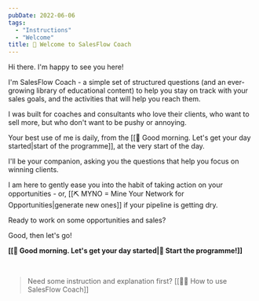 ```yaml
---
pubDate: 2022-06-06
tags:
  - "Instructions"
  - "Welcome"
title: 👋 Welcome to SalesFlow Coach
---
```


Hi there. I'm happy to see you here!

I'm SalesFlow Coach - a simple set of structured questions (and an ever-growing library of educational content) to help you stay on track with your sales goals, and the activities that will help you reach them.

I was built for coaches and consultants who love their clients, who want to sell more, but who don't want to be pushy or annoying.

Your best use of me is daily, from the [[🌅 Good morning. Let's get your day started|start of the programme]], at the very start of the day.

I'll be your companion, asking you the questions that help you focus on winning clients.

I am here to gently ease you into the habit of taking action on your opportunities - or, [[⛏️ MYNO = Mine Your Network for Opportunities|generate new ones]] if your pipeline is getting dry.

Ready to work on some opportunities and sales?

Good, then let's go!

**[[🌅 Good morning. Let's get your day started|🚀 Start the programme!]]**

<br />

> Need some instruction and explanation first?
> [[👨‍🎓 How to use SalesFlow Coach]]
